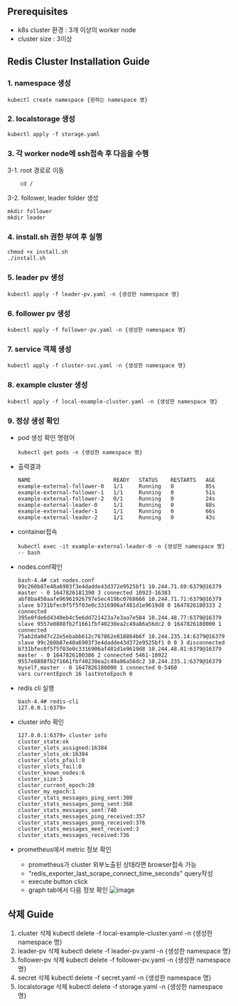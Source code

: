 ## Prerequisites
- k8s cluster 환경 : 3개 이상의 worker node
- cluster size : 3이상

## Redis Cluster Installation Guide
### 1. namespace 생성
```shell
kubectl create namespace {원하는 namespace 명}
```

### 2. localstorage 생성
```shell
kubectl apply -f storage.yaml
```

### 3. 각 worker node에 ssh접속 후 다음을 수행
3-1. root 경로로 이동
```shell
    cd /
```
3-2. follower, leader folder 생성
```shell
mkdir follower
mkdir leader
```

### 4. install.sh 권한 부여 후 실행

```shell
chmod +x install.sh
./install.sh
```

### 5. leader pv 생성
```shell
kubectl apply -f leader-pv.yaml -n {생성한 namespace 명}
```

### 6. follower pv 생성
```shell
kubectl apply -f follower-pv.yaml -n {생성한 namespace 명}
```

### 7. service 객체 생성
```shell
kubectl apply -f cluster-svc.yaml -n {생성한 namespace 명}
```

### 8. example cluster 생성
```shell
kubectl apply -f local-example-cluster.yaml -n {생성한 namespace 명}
```

### 9. 정상 생성 확인
- pod 생성 확인 명령어
    ```shell
    kubectl get pods -n {생성한 namespace 명}
    ```

- 출력결과
    ```shell
    NAME                          READY   STATUS    RESTARTS   AGE
    example-external-follower-0   1/1     Running   0          85s
    example-external-follower-1   1/1     Running   0          51s
    example-external-follower-2   0/1     Running   0          24s
    example-external-leader-0     1/1     Running   0          88s
    example-external-leader-1     1/1     Running   0          66s
    example-external-leader-2     1/1     Running   0          43s
    ```
- container접속
    ```shell
    kubectl exec -it example-external-leader-0 -n {생성한 namespace 명} -- bash
    ```
- nodes.conf확인
    ```shell
    bash-4.4# cat nodes.conf 
    99c260b87e40a6903f3e4dadde43d372e9525bf1 10.244.71.69:6379@16379 master - 0 1647826181390 3 connected 10923-16383
    abf8ba450aafe96961926797e5ec419bc0768666 10.244.71.71:6379@16379 slave b731bfec0f5f5f03e0c3316906af481d1e9619d8 0 1647826180333 2 connected
    395e0fde6d4349eb4c5e6dd721423a7e3aa7e584 10.244.48.77:6379@16379 slave 9557e0888fb2f1661fbf40230ea2c49a86a56dc2 0 1647826180000 1 connected
    75ab2da0d7c22e5ebabb612c767862e018864b6f 10.244.235.14:6379@16379 slave 99c260b87e40a6903f3e4dadde43d372e9525bf1 0 0 3 disconnected
    b731bfec0f5f5f03e0c3316906af481d1e9619d8 10.244.48.81:6379@16379 master - 0 1647826180386 2 connected 5461-10922
    9557e0888fb2f1661fbf40230ea2c49a86a56dc2 10.244.235.1:6379@16379 myself,master - 0 1647826180000 1 connected 0-5460
    vars currentEpoch 16 lastVoteEpoch 0
    ```
- redis cli 실행
    ```shell
    bash-4.4# redis-cli
    127.0.0.1:6379> 
    ```
- cluster info 확인
    ```shell
    127.0.0.1:6379> cluster info
    cluster_state:ok
    cluster_slots_assigned:16384
    cluster_slots_ok:16384
    cluster_slots_pfail:0
    cluster_slots_fail:0
    cluster_known_nodes:6
    cluster_size:3
    cluster_current_epoch:20
    cluster_my_epoch:1
    cluster_stats_messages_ping_sent:380
    cluster_stats_messages_pong_sent:360
    cluster_stats_messages_sent:740
    cluster_stats_messages_ping_received:357
    cluster_stats_messages_pong_received:376
    cluster_stats_messages_meet_received:3
    cluster_stats_messages_received:736
    ```
- prometheus에서 metric 정보 확인
    - prometheus가 cluster 외부노출된 상태라면 browser접속 가능
    - "redis_exporter_last_scrape_connect_time_seconds" query작성
    - execute button click
    - graph tab에서 다음 정보 확인
    ![image](https://user-images.githubusercontent.com/22141521/158940771-a8b7349d-5e6f-4b10-9066-72b742ee2eb8.png)

## 삭제 Guide
1. cluster 삭제
kubectl delete -f local-example-cluster.yaml -n {생성한 namespace 명}
2. leader-pv 삭제
kubectl delete -f leader-pv.yaml -n {생성한 namespace 명}
3. follower-pv 삭제
kubectl delete -f follower-pv.yaml -n {생성한 namespace 명}
4. secret 삭제
kubectl delete -f secret.yaml -n {생성한 namespace 명}
5. localstorage 삭제
kubectl delete -f storage.yaml -n {생성한 namespace 명}